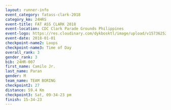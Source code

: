 ```yaml
---
layout: runner-info 
event_category: fatass-clark-2018 
category_km: 24HRS 
event-title: FAT ASS CLARK 2018 
event-location: CDC Clark Parade Grounds Philippines 
event-logo: https://res.cloudinary.com/dykbosktl/image/upload/v1573625290/Logo/Logo_wa5xi5.png 
event-date: 2018-01-01 
checkpoint-name2: Loops 
checkpoint-name3: Time of Day
overall_rank: 3
gender_rank: 3
bib: 24HR-007
first_name: Camilo Jr.
last_name: Paran
gender: M
team_name: TEAM BORING
checkpoint2: 27
distance: 59.4 Km
checkpoint3: Sat, 09-34-23 pm
finish: 15-34-23
---
```


